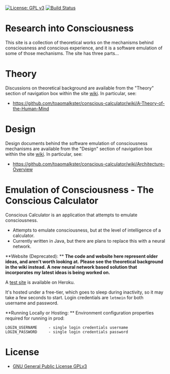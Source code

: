 [![License: GPL v3](https://img.shields.io/badge/License-GPLv3-blue.svg)](https://www.gnu.org/licenses/gpl-3.0)
[![Build Status](https://travis-ci.com/toaomalkster/conscious-calculator.svg?branch=master)](https://travis-ci.com/toaomalkster/conscious-calculator)

# Research into Consciousness
This site is a collection of theoretical works on the mechanisms behind consciousness and conscious experience, and it is a software emulation of some of those mechanisms.
The site has three parts...


# Theory
Discussions on theoretical background are available from the "Theory" section of navigation box within the site [wiki](https://github.com/toaomalkster/conscious-calculator/wiki). In particular, see:
* https://github.com/toaomalkster/conscious-calculator/wiki/A-Theory-of-the-Human-Mind


# Design
Design documents behind the software emulation of consciousness mechanisms are available from the "Design" section of navigation box within the site [wiki](https://github.com/toaomalkster/conscious-calculator/wiki). In particular, see:
* https://github.com/toaomalkster/conscious-calculator/wiki/Architecture-Overview


# Emulation of Consciousness - The Conscious Calculator
Conscious Calculator is an application that attempts to emulate consciousness.
* Attempts to emulate consciousness, but at the level of intelligence of a calculator.
* Currently written in Java, but there are plans to replace this with a neural network.

**Website (Deprecated): **
**The code and website here represent older ideas, and aren't worth looking at.**
**Please see the theoretical background in the wiki instead.**
**A new neural network based solution that incorporates my latest ideas is being worked on.**

A [test site](https://conscious-calculator.herokuapp.com) is available on Heroku.

It's hosted under a free-tier, which goes to sleep during inactivity, so it may take a few seconds to start.
Login credentials are `letmein` for both username and password.

**Running Locally or Hosting: **
Environment configuration properties required for running in prod:

    LOGIN_USERNAME     - single login credentials username
    LOGIN_PASSWORD     - single login credentials password


# License
* [GNU General Public License GPLv3](https://www.gnu.org/licenses/gpl-3.0.en.html)
